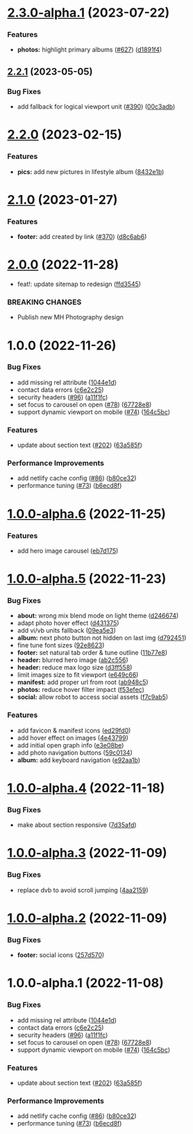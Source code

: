 # [2.3.0-alpha.1](https://github.com/Th3S4mur41/mh-photography.com/compare/v2.2.1...v2.3.0-alpha.1) (2023-07-22)


### Features

* **photos:** highlight primary albums ([#627](https://github.com/Th3S4mur41/mh-photography.com/issues/627)) ([d1891f4](https://github.com/Th3S4mur41/mh-photography.com/commit/d1891f4750dbabadc95e67dc61a9cf9d04d2bea3))

## [2.2.1](https://github.com/Th3S4mur41/mh-photography.com/compare/v2.2.0...v2.2.1) (2023-05-05)


### Bug Fixes

* add fallback for logical viewport unit ([#390](https://github.com/Th3S4mur41/mh-photography.com/issues/390)) ([00c3adb](https://github.com/Th3S4mur41/mh-photography.com/commit/00c3adbcaf2ee39aa77f00e420b7a5673ae16dac))

# [2.2.0](https://github.com/Th3S4mur41/mh-photography.com/compare/v2.1.0...v2.2.0) (2023-02-15)


### Features

* **pics:** add new pictures in lifestyle album ([8432e1b](https://github.com/Th3S4mur41/mh-photography.com/commit/8432e1b2761a7dc7157da019a455013cc7bf2e4c))

# [2.1.0](https://github.com/Th3S4mur41/mh-photography.com/compare/v2.0.0...v2.1.0) (2023-01-27)


### Features

* **footer:** add created by link ([#370](https://github.com/Th3S4mur41/mh-photography.com/issues/370)) ([d8c6ab6](https://github.com/Th3S4mur41/mh-photography.com/commit/d8c6ab64c3438c469d89d31e0bbf293f8cd3262f))

# [2.0.0](https://github.com/Th3S4mur41/mh-photography.com/compare/v1.0.0...v2.0.0) (2022-11-28)


* feat!: update sitemap to redesign ([ffd3545](https://github.com/Th3S4mur41/mh-photography.com/commit/ffd354593d8e3fb135a4db8fc155e7cbff2b3858))


### BREAKING CHANGES

* Publish new MH Photography design

# 1.0.0 (2022-11-26)


### Bug Fixes

* add missing rel attribute ([1044e1d](https://github.com/Th3S4mur41/mh-photography.com/commit/1044e1d9ecf82830f736e3ed5962873d85b82772))
* contact data errors ([c6e2c25](https://github.com/Th3S4mur41/mh-photography.com/commit/c6e2c2519f27c2210796eed4805dc3c5e4104c52))
* security headers ([#96](https://github.com/Th3S4mur41/mh-photography.com/issues/96)) ([a11f1fc](https://github.com/Th3S4mur41/mh-photography.com/commit/a11f1fc4b42951ecc43a94bba6be9d74403add16))
* set focus to carousel on open ([#78](https://github.com/Th3S4mur41/mh-photography.com/issues/78)) ([67728e8](https://github.com/Th3S4mur41/mh-photography.com/commit/67728e81d72f0009891aa7577655b1ce7f8ec06e))
* support dynamic viewport on mobile ([#74](https://github.com/Th3S4mur41/mh-photography.com/issues/74)) ([164c5bc](https://github.com/Th3S4mur41/mh-photography.com/commit/164c5bccca7e658765b45caddde4bb6314526e44))


### Features

* update about section text ([#202](https://github.com/Th3S4mur41/mh-photography.com/issues/202)) ([63a585f](https://github.com/Th3S4mur41/mh-photography.com/commit/63a585fa646ee4fb3494a192720aadd51c10b78b))


### Performance Improvements

* add netlify cache config ([#86](https://github.com/Th3S4mur41/mh-photography.com/issues/86)) ([b80ce32](https://github.com/Th3S4mur41/mh-photography.com/commit/b80ce3276b3ed92f3106e3ee13e5b84763ac64a3))
* performance tuning ([#73](https://github.com/Th3S4mur41/mh-photography.com/issues/73)) ([b6ecd8f](https://github.com/Th3S4mur41/mh-photography.com/commit/b6ecd8f232f262d0d24e728347e9133253277cc2))

# [1.0.0-alpha.6](https://github.com/Th3S4mur41/mh-photography.com/compare/v1.0.0-alpha.5...v1.0.0-alpha.6) (2022-11-25)


### Features

* add hero image carousel ([eb7d175](https://github.com/Th3S4mur41/mh-photography.com/commit/eb7d175e66395379d5a00679512d7f9dba101fb1))

# [1.0.0-alpha.5](https://github.com/Th3S4mur41/mh-photography.com/compare/v1.0.0-alpha.4...v1.0.0-alpha.5) (2022-11-23)


### Bug Fixes

* **about:** wrong mix blend mode on light theme ([d246674](https://github.com/Th3S4mur41/mh-photography.com/commit/d24667491b6b2d73214def14e2dbb8a3ae9cc85f))
* adapt photo hover effect ([d431375](https://github.com/Th3S4mur41/mh-photography.com/commit/d4313758b0a6e93049692aa59c9b009743f39423))
* add vi/vb units fallback ([09ea5e3](https://github.com/Th3S4mur41/mh-photography.com/commit/09ea5e3245a90792dda490f315823427e4acef0e))
* **album:** next photo button not hidden on last img ([d792451](https://github.com/Th3S4mur41/mh-photography.com/commit/d7924514b146ed847c61de999c3d757f64f748da))
* fine tune font sizes ([92e8623](https://github.com/Th3S4mur41/mh-photography.com/commit/92e8623ea1ade619dc21f36182cc433dc128fbad))
* **footer:** set natural tab order & tune outline ([11b77e8](https://github.com/Th3S4mur41/mh-photography.com/commit/11b77e8e7bd0b9bec52bdcb6b07d260825d6272e))
* **header:** blurred hero image ([ab2c556](https://github.com/Th3S4mur41/mh-photography.com/commit/ab2c5569578c7dc14a1b206a6d45cb33207d1ecf))
* **header:** reduce max logo size ([d3ff558](https://github.com/Th3S4mur41/mh-photography.com/commit/d3ff55854b92cf021797cfe1be6b0e61dcdcaa02))
* limit images size to fit viewport ([e649c66](https://github.com/Th3S4mur41/mh-photography.com/commit/e649c66a713f0e5076ced47bbdce57186e949185))
* **manifest:** add proper url from root ([ab948c5](https://github.com/Th3S4mur41/mh-photography.com/commit/ab948c50556014a3066edf06cf06e0eeb2bca8ad))
* **photos:** reduce hover filter impact ([f53efec](https://github.com/Th3S4mur41/mh-photography.com/commit/f53efec48bb1c01808ae0bf8e471066ce31dcd4c))
* **social:** allow robot to access social assets ([f7c9ab5](https://github.com/Th3S4mur41/mh-photography.com/commit/f7c9ab5a8c8ccf51c45246c414214af94bde4f6f))


### Features

* add favicon & manifest icons ([ed29fd0](https://github.com/Th3S4mur41/mh-photography.com/commit/ed29fd09d7616875e2c13778a6e975262110a018))
* add hover effect on images ([4e43799](https://github.com/Th3S4mur41/mh-photography.com/commit/4e4379914bd7a32bef70d7b7463163125e42c899))
* add initial open graph info ([e3e08be](https://github.com/Th3S4mur41/mh-photography.com/commit/e3e08beaab99a462a3b00fc446353ef2546c6928))
* add photo navigation buttons ([59c0134](https://github.com/Th3S4mur41/mh-photography.com/commit/59c0134ce79adb81371ddaa68411ddf33e204876))
* **album:** add keyboard navigation ([e92aa1b](https://github.com/Th3S4mur41/mh-photography.com/commit/e92aa1b02b6e715972d0ad95fc91a0030f1fb326))

# [1.0.0-alpha.4](https://github.com/Th3S4mur41/mh-photography.com/compare/v1.0.0-alpha.3...v1.0.0-alpha.4) (2022-11-18)


### Bug Fixes

* make about section responsive ([7d35afd](https://github.com/Th3S4mur41/mh-photography.com/commit/7d35afd6424e86d5fdab3dfdbbaeaf2654f7b008))

# [1.0.0-alpha.3](https://github.com/Th3S4mur41/mh-photography.com/compare/v1.0.0-alpha.2...v1.0.0-alpha.3) (2022-11-09)


### Bug Fixes

* replace dvb to avoid scroll jumping ([4aa2159](https://github.com/Th3S4mur41/mh-photography.com/commit/4aa2159c52c723f4b1a8e07d7eee575bfdbf4abf))

# [1.0.0-alpha.2](https://github.com/Th3S4mur41/mh-photography.com/compare/v1.0.0-alpha.1...v1.0.0-alpha.2) (2022-11-09)


### Bug Fixes

* **footer:** social icons ([257d570](https://github.com/Th3S4mur41/mh-photography.com/commit/257d5703e058e50c61b937643ca39d95afb7a77f))

# 1.0.0-alpha.1 (2022-11-08)


### Bug Fixes

* add missing rel attribute ([1044e1d](https://github.com/Th3S4mur41/mh-photography.com/commit/1044e1d9ecf82830f736e3ed5962873d85b82772))
* contact data errors ([c6e2c25](https://github.com/Th3S4mur41/mh-photography.com/commit/c6e2c2519f27c2210796eed4805dc3c5e4104c52))
* security headers ([#96](https://github.com/Th3S4mur41/mh-photography.com/issues/96)) ([a11f1fc](https://github.com/Th3S4mur41/mh-photography.com/commit/a11f1fc4b42951ecc43a94bba6be9d74403add16))
* set focus to carousel on open ([#78](https://github.com/Th3S4mur41/mh-photography.com/issues/78)) ([67728e8](https://github.com/Th3S4mur41/mh-photography.com/commit/67728e81d72f0009891aa7577655b1ce7f8ec06e))
* support dynamic viewport on mobile ([#74](https://github.com/Th3S4mur41/mh-photography.com/issues/74)) ([164c5bc](https://github.com/Th3S4mur41/mh-photography.com/commit/164c5bccca7e658765b45caddde4bb6314526e44))


### Features

* update about section text ([#202](https://github.com/Th3S4mur41/mh-photography.com/issues/202)) ([63a585f](https://github.com/Th3S4mur41/mh-photography.com/commit/63a585fa646ee4fb3494a192720aadd51c10b78b))


### Performance Improvements

* add netlify cache config ([#86](https://github.com/Th3S4mur41/mh-photography.com/issues/86)) ([b80ce32](https://github.com/Th3S4mur41/mh-photography.com/commit/b80ce3276b3ed92f3106e3ee13e5b84763ac64a3))
* performance tuning ([#73](https://github.com/Th3S4mur41/mh-photography.com/issues/73)) ([b6ecd8f](https://github.com/Th3S4mur41/mh-photography.com/commit/b6ecd8f232f262d0d24e728347e9133253277cc2))
